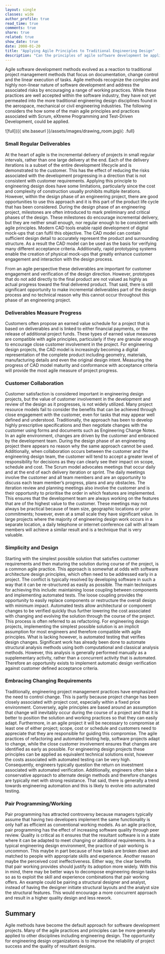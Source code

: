 ```yaml
---
layout: single
classes: wide
author_profile: true
read_time: true
comments: true
share: true
related: true
show_date: true
date: 2008-01-20
title: "Applying Agile Principles to Traditional Engineering Design"
description: "Can the principles of agile software development be applied to traditional engineering product design?"
---
```


Agile software development methods evolved as a reaction to traditional project management methods that focus on documentation, change control and the linear execution of tasks. Agile methods recognize the complex and highly non-linear nature of software development and address the associated risks by encouraging a range of working practices. While these practices are well accepted within the software industry, they have not yet permeated into the more traditional engineering design disciplines found in the aerospace, mechanical or civil engineering industries. The following considers the how some of the main agile principles and practices associated with Scrum, eXtreme Programming and Test-Driven Development, could be applied.

![full]({{ site.baseurl }}/assets/images/drawing_room.jpg){: .full}

### Small Regular Deliverables
At the heart of agile is the incremental delivery of projects in small regular intervals, rather than one large delivery at the end. Each of the delivery iterations is a subset of the entire development lifecycle and is demonstrated to the customer. This has the effect of reducing the risks associated with the development progressing in a direction that is not consistent with customer requirements. Applying this principle to engineering design does have some limitations, particularly since the cost and complexity of construction usually prohibits multiple iterations. However, within the design phase of an engineering project, there are good opportunities to use this approach and it is this part of the product life cycle that has been considered.
During the design phase of an engineering project, milestones are often introduced to mark preliminary and critical phases of the design. These milestones do encourage incremental delivery, but they are neither small enough, nor regular enough to be consistent with agile principles. Modern CAD tools enable rapid development of digital mock-ups that can fulfil this objective. The CAD model can contain sufficient design detail to accurately represent the product and surrounding structure. As a result the CAD model can be used as the basis for verifying many different acceptance criteria. Additionally, rapid prototyping systems enable the creation of physical mock-ups that greatly enhance customer engagement and interaction with the design process.

From an agile perspective these deliverables are important for customer engagement and verification of the design direction. However, prototypes that do not add directly to the final product are not valued as highly as actual progress toward the final delivered product. That said, there is still significant opportunity to make incremental deliverables part of the design process and no technical reason why this cannot occur throughout this phase of an engineering project.

### Deliverables Measure Progress
Customers often propose an earned value schedule for a project that is based on deliverables and is linked to either financial payments, or the release of additional project funds. These types of earned value measures are compatible with agile principles, particularly if they are granular enough to encourage close customer involvement in the project.
For engineering design projects, the CAD model is increasingly becoming a digital representation of the complete product including geometry, materials, manufacturing details and even the original design intent. Measuring the progress of CAD model maturity and conformance with acceptance criteria will provide the most agile measure of project progress.

### Customer Collaboration
Customer satisfaction is considered important in engineering design projects, but the value of customer involvement in the development and review of the design as it progresses, is not widely utilized. Many project resource models fail to consider the benefits that can be achieved through close engagement with the customer, even for tasks that may appear well defined and understood.
Traditionally, the approach has been to develop highly prescriptive specifications and then negotiate changes with the customer using forms and documents such as Engineering Change Notes. In an agile environment, changes are driven by the customer and embraced by the development team. During the design phase of an engineering project there appears no reason why the same approach cannot be used. Additionally, when collaboration occurs between the customer and the engineering design team, the customer will tend to accept a greater level of responsibility for decisions as they can clearly see their impact on scope, schedule and cost.
The Scrum model advocates meetings that occur daily and at the end of each delivery iteration or sprint. The daily meetings involve the customer and all team members and are an opportunity to discuss each team member’s progress, plans and any obstacles. The iteration review and planning meetings also involve the customer and is their opportunity to prioritise the order in which features are implemented. This ensures that the development team are always working on the features that are of the highest value to the customer. These meetings may not always be practical because of team size, geographic locations or prior commitments; however, even at a small scale they have significant value. In large projects where the majority of engineering design work occurs in a separate location, a daily telephone or internet conference call with all team members will achieve a similar result and is a technique that is very valuable.

### Simplicity and Design
Starting with the simplest possible solution that satisfies customer requirements and then maturing the solution during course of the project, is a common agile practice. This approach is somewhat at odds with software architecture design principles, which often need to be addressed early in a project. The conflict is typically resolved by developing software in such a way that it can be re-structured as easily as possible.
The main techniques for achieving this include: maintaining loose coupling between components and implementing automated tests. The loose coupling provides the opportunity to easily replace components or restructure the overall design with minimum impact. Automated tests allow architectural or component changes to be verified quickly thus further lowering the cost associated with changing and evolving the solution through the course of the project. This process is often referred to as refactoring.
For engineering design projects, implementing the simplest possible solution is an implicit assumption for most engineers and therefore compatible with agile principles. What is lacking however, is automated testing that verifies design changes. Significant work has already been done to automate structural analysis methods using both computational and classical analysis methods. However, this analysis is generally performed manually as a supplementary activity, rather than a concurrent activity that is automated. Therefore an opportunity exists to implement automatic design verification against customer defined acceptance criteria.

### Embracing Changing Requirements
Traditionally, engineering project management practices have emphasized the need to control change. This is partly because project change has been closely associated with project cost, especially within a fixed price environment. Conversely, agile principles are based around an assumption that change will inevitably occur during the course of a project and that it is better to position the solution and working practices so that they can easily adapt. Furthermore, in an agile project it will be necessary to compromise at least one of either project; scope, cost or schedule and customers need to appreciate that they are responsible for guiding this compromise.
The agile practices of refactoring and automated testing help, software projects adapt to change, while the close customer involvement ensures that changes are identified as early as possible. For engineering design projects these principles can be applied as equivalent technical solutions exist, however the costs associated with automated testing can be very high. Consequently, engineers typically question the return on investment associated with automated verification. Additionally, engineers often take a conservative approach to alternate design methods and therefore changes are typically met with strong resistance. That said, there is generally a trend towards engineering automation and this is likely to evolve into automated testing.

### Pair Programming/Working
Pair programming has attracted controversy because managers typically assume that having two developers implement the same functionality is only half as efficient as conventional working models. As an agile practice, pair programming has the effect of increasing software quality through peer review. Quality is critical as it ensures that the resultant software is in a state where it can be adapted to meet changing or additional requirements.
In a typical engineering design environment, the practice of pair working is uncommon. This maybe in part because of how tasks are broken down and matched to people with appropriate skills and experience. Another reason maybe the perceived cost ineffectiveness. Either way, the clear benefits that pair working provides should justify its adoption more widely.
With this in mind, there may be better ways to decompose engineering design tasks so as to exploit the skill and experience combinations that pair working offers. An example could be pairing a structural designer and analyst, instead of having the designer initiate structural layouts and the analyst size the structural features. This would encourage a more concurrent approach and result in a higher quality design and less rework.

## Summary
Agile methods have become the default approach for software development projects. Many of the agile practices and principles can be more generally applied to other disciplines including engineering design. The opportunity for engineering design organizations is to improve the reliability of project success and the quality of resultant designs.

